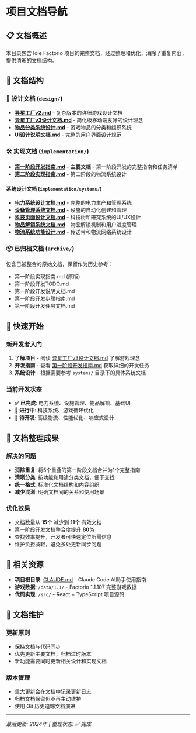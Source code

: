 # 项目文档导航

## 📋 文档概述

本目录包含 Idle Factorio 项目的完整文档，经过整理和优化，消除了重复内容，提供清晰的文档结构。

## 📁 文档结构

### 🎨 设计文档 (`design/`)
- **[异星工厂v2.md](design/异星工厂v2.md)** - 复杂版本的详细游戏设计文档
- **[异星工厂v3设计文档.md](design/异星工厂v3设计文档.md)** - 简化版移动端友好的设计理念
- **[物品分类系统设计.md](design/物品分类系统设计.md)** - 游戏物品的分类和组织系统
- **[UI设计说明文档.md](design/UI设计说明文档.md)** - 完整的用户界面设计规范

### 🛠️ 实现文档 (`implementation/`)
- **[第一阶段开发指南.md](implementation/第一阶段开发指南.md)** - **主要文档** - 第一阶段开发的完整指南和任务清单
- **[第二阶段实现指南.md](implementation/第二阶段实现指南.md)** - 第二阶段的物流系统设计

#### 系统设计文档 (`implementation/systems/`)
- **[电力系统设计文档.md](systems/电力系统设计文档.md)** - 完整的电力生产和管理系统
- **[设备管理系统文档.md](systems/设备管理系统文档.md)** - 设施的自动化创建和管理
- **[科技页面设计文档.md](systems/科技页面设计文档.md)** - 科技树和研究系统的UI/UX设计
- **[物品解锁系统文档.md](systems/物品解锁系统文档.md)** - 物品解锁机制和用户进度管理
- **[物流系统功能设计.md](systems/物流系统功能设计.md)** - 传送带和物流网络系统设计

### 📦 已归档文档 (`archive/`)
包含已被整合的原始文档，保留作为历史参考：
- 第一阶段实现指南.md (原版)
- 第一阶段开发TODO.md
- 第一阶段开发说明文档.md
- 第一阶段开发步骤指南.md
- 第一阶段开发任务文档.md

## 🚀 快速开始

### 新开发者入门
1. **了解项目** - 阅读 [异星工厂v3设计文档.md](design/异星工厂v3设计文档.md) 了解游戏理念
2. **开发指南** - 查看 [第一阶段开发指南.md](implementation/第一阶段开发指南.md) 获取详细的开发任务
3. **系统设计** - 根据需要参考 `systems/` 目录下的具体系统文档

### 当前开发状态
- **✅ 已完成**: 电力系统、设施管理、物品解锁、基础UI
- **🔄 进行中**: 科技系统、游戏循环优化
- **📅 待开发**: 高级物流、性能优化、响应式设计

## 🎯 文档整理成果

### 解决的问题
- **消除重复**: 将5个重叠的第一阶段文档合并为1个完整指南
- **清晰分类**: 按功能和用途分类文档，便于查找
- **统一格式**: 标准化文档结构和内容组织
- **减少混淆**: 明确文档间的关系和使用场景

### 优化效果
- 文档数量从 **15个** 减少到 **11个** 有效文档
- 第一阶段开发文档整合度提升 **80%**
- 查找效率提升，开发者可快速定位所需信息
- 维护负担减轻，避免多处更新同步问题

## 🔗 相关资源

- **项目根目录**: [CLAUDE.md](../CLAUDE.md) - Claude Code AI助手使用指南
- **游戏数据**: `/data/1.1/` - Factorio 1.1.107 完整游戏数据
- **代码实现**: `/src/` - React + TypeScript 项目源码

## 📝 文档维护

### 更新原则
- 保持文档与代码同步
- 优先更新主要文档，归档过时版本
- 新功能需要同时更新相关设计和实现文档

### 版本管理
- 重大更新会在文档中记录更新日志
- 归档文档保留但不再主动维护
- 使用 Git 历史追踪文档演进

---
*最后更新: 2024年 | 整理状态: ✅ 完成*